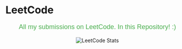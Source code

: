 # LeetCode

<p style="text-align: center; font-family: 'Arial', sans-serif; font-size: 18px; color: #4CAF50; margin-top: 20px;">
  All my submissions on LeetCode. In this Repository! :)
</p>


<p align="center">
  <img src="https://leetcard.jacoblin.cool/win_leets?theme=dark&font=Changa&ext=heatmap" alt="LeetCode Stats">
</p>
